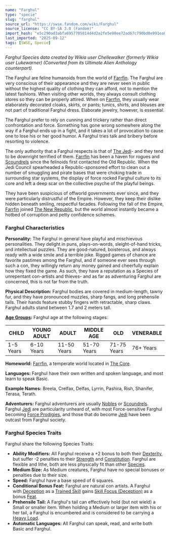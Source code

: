 ```yaml
---
name: "Farghul"
type: "specie"
slug: "farghul"
source_url: "https://swse.fandom.com/wiki/Farghul"
source_license: "CC BY-SA 3.0 (Fandom)"
import_hash: "e5c290ad3abfa6957705814d4d2a2fe5e98ee72ad67c790bd0e991ea0b2bb27e"
last_imported: "2025-09-12"
tags: [SWSE, Specie]
---
```

*Farghul Species data created by Wikia user Chellewalker (formerly Wikia user Lukewarner) (Converted from its Ultimate Alien Anthology counterpart).*

The Farghul are feline humanoids from the world of [Farrfin](https://swse.fandom.com/wiki/Farrfin). The Farghul are very conscious of their appearance and they are never seen in public without the highest quality of clothing they can afford, not to mention the latest fashions. When visiting other worlds, they always consult clothing stores so they can be properly attired. When on [Farrfin](https://swse.fandom.com/wiki/Farrfin), they usually wear elaborately decorated cloaks, skirts, or pants; tunics, shirts, and blouses are not part of traditional Farghul dress. Elaborate jewelry, however, is essential.

The Farghul prefer to rely on cunning and trickery rather than direct confrontation and force. Something has gone wrong somewhere along the way if a Farghul ends up in a fight, and it takes a lot of provocation to cause one to lose his or her good humor. A Farghul tries talk and bribery before resorting to violence.

The only authority that a Farghul respects is that of [The Jedi](https://swse.fandom.com/wiki/The_Jedi)- and they tend to be downright terrified of them. [Farrfin](https://swse.fandom.com/wiki/Farrfin) has been a haven for rogues and [Scoundrels](https://swse.fandom.com/wiki/Scoundrels) since the felinoids first contacted the Old Republic. When the Jedi Council spearheaded a Republic-sponsored effort to clean out a number of smuggling and pirate bases that were choking trade in surrounding star systems, the display of force rocked Farghul culture to its core and left a deep scar on the collective psyche of the playful beings.

They have been suspicious of offworld governments ever since, and they were particularly distrustful of the Empire. However, they keep their dislike hidden beneath smiling, respectful facades. Following the fall of the Empire, [Farrfin](https://swse.fandom.com/wiki/Farrfin) joined [The New Republic](https://swse.fandom.com/wiki/The_New_Republic), but the world almost instantly became a hotbed of corruption and petty confidence schemes.
### Farghul Characteristics
**Personality:** The Farghul in general have playful and mischievous personalities. They delight in puns, plays-on-words, sleight-of-hand tricks, and intellectual puzzles. They are good-natured, boisterous, and always ready with a wide smile and a terrible joke. Rigged games of chance are favorite pastimes among the Farghul, and if someone ever sees through such a con, they willingly return any money gained and cheerfully explain how they fixed the game. As such, they have a reputation as a Species of unrepentant con-artists and thieves- and as far as adventuring Farghul are concerned, this is not far from the truth.

**Physical Description:** Farghul bodies are covered in medium-length, tawny fur, and they have pronounced muzzles, sharp fangs, and long prehensile tails. Their hands feature stubby fingers with retractable, sharp claws. Farghul adults stand between 1.7 and 2 meters tall.

**[Age Groups](https://swse.fandom.com/wiki/Age_Groups):** Farghul age at the following stages:

| CHILD | YOUNG ADULT | ADULT | MIDDLE AGE | OLD | VENERABLE |
| --- | --- | --- | --- | --- | --- |
| 1-5 Years | 6-10 Years | 11-50 Years | 51-70 Years | 71-75 Years | 76+ Years |

**Homeworld:** [Farrfin](https://swse.fandom.com/wiki/Farrfin), a temperate world located in [The Core](https://swse.fandom.com/wiki/The_Core).

**Languages:** Farghul have their own written and spoken language, and most learn to speak Basic.

**Example Names:** Breela, Crelfax, Delfas, Lyrrin, Pashira, Rish, Shanifer, Terasa, Terath.

**Adventurers:** Farghul adventurers are usually [Nobles](https://swse.fandom.com/wiki/Nobles) or [Scoundrels](https://swse.fandom.com/wiki/Scoundrels). Farghul [Jedi](https://swse.fandom.com/wiki/Jedi) are particularity unheard of, with most Force-sensitive Farghul becoming [Force Prodigies](https://swse.fandom.com/wiki/Force_Prodigies), and those that do become [Jedi](https://swse.fandom.com/wiki/Jedi) have been outcast from Farghul society.

### Farghul Species Traits
Farghul share the following Species Traits:
- **Ability Modifiers:** All Farghul receive a +2 bonus to both their [Dexterity](https://swse.fandom.com/wiki/Dexterity), but suffer -2 penalties to their [Strength](https://swse.fandom.com/wiki/Strength) and [Constitution](https://swse.fandom.com/wiki/Constitution). Farghul are flexible and lithe, both are less physically fit than other [Species](https://swse.fandom.com/wiki/Species).
- **Medium Size:** As Medium creatures, Farghul have no special bonuses or penalties due to their size.
- **Speed:** Farghul have a base speed of 6 squares.
- **Conditional Bonus Feat:** Farghul are natural con artists. A Farghul with [Deception](https://swse.fandom.com/wiki/Deception) as a [Trained Skill](https://swse.fandom.com/wiki/Trained_Skill) gains [Skill Focus (Deception)](https://swse.fandom.com/wiki/Skill_Focus_(Deception)) as a bonus [Feat](https://swse.fandom.com/wiki/Feat).
- **Prehensile Tail:** A Farghul's tail can effectively hold (but not wield) a Small or smaller item. When holding a Medium or larger item with his or her tail, a Farghul is encumbered and is considered to be carrying a [Heavy Load](https://swse.fandom.com/wiki/Heavy_Load).
- **Automatic Languages:** All Farghul can speak, read, and write both Basic and Farghul.